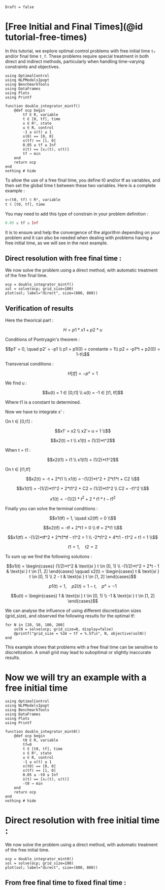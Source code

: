 ```@meta
Draft = false
```

# [Free Initial and Final Times](@id tutorial-free-times)

In this tutorial, we explore optimal control problems with free initial time `t₀` and/or final time `t_f`. These problems require special treatment in both direct and indirect methods, particularly when handling time-varying constraints and objectives.


```@example main-disc
using OptimalControl
using NLPModelsIpopt
using BenchmarkTools
using DataFrames
using Plots
using Printf

function double_integrator_mintf()
    @def ocp begin
        tf ∈ R, variable
        t ∈ [0, tf], time
        x ∈ R², state
        u ∈ R, control
        -1 ≤ u(t) ≤ 1
        x(0) == [0, 0]
        x(tf) == [1, 0]
        0.05 ≤ tf ≤ Inf
        ẋ(t) == [x₂(t), u(t)]
        tf → min
    end
    return ocp
end
nothing # hide
```

To allow the use of a free final time, you define t0 and/or tf as variables, and then set the global time t between these two variables. Here is a complete example :

```julia
v=(t0, tf) ∈ R², variable
t ∈ [t0, tf], time
```

You may need to add this type of constrain in your problem definition :

```julia
0.05 ≤ tf ≤ Inf
```

It is to ensure and help the convergence of the algorithm depending on your problem and it can also be needed when dealing with problems having a free initial time, as we will see in the next example.

##  Direct resolution with free final time :

We now solve the problem using a direct method, with automatic treatment of the free final time.

```@example main-disc
ocp = double_integrator_mintf()
sol = solve(ocp; grid_size=100)
plot(sol; label="direct", size=(800, 800))
```

## Verification of results

Here the theorical part :
```math
H = p1*x1 + p2*u
```
Conditions of Pontryagin's theorem :
```math
p1' = 0, \quad p2' = -p1 \\
p1 = p1(0) = constante = 1\\
p2 = -p1*t + p2(0) = 1-t\\
```
Transversal conditions :
```math
H[tf] = -p° = 1
```
We find u :
```math
u(t) = 1 ∈ [0,t1] \\
u(t) = -1 ∈ [t1, tf]
```
Where t1 is a constant to determined.

Now we have to integrate x' :

On t ∈ [0,t1] :
```math
x1' = x2 \\
x2'= u = 1 \\
```

```math
x2(t) = t \\
x1(t) = (1/2)*t^2
```

When t = t1 :
```math
x2(t1) = t1 \\
x1(t1) = (1/2)*t1^2
```

On t ∈ [t1,tf]
```math
x2(t) = -t + 2*t1 \\
x1(t) = -(1/2)*t^2 + 2*t1*t + C2 \\
```

```math
x1(t1) = -(1/2)*t1^2 + 2*t1^2 + C2 = (1/2)*t1^2 \\
C2 = -t1^2 \\
```

```math
x1(t) = -(1/2)*t^2 + 2*t1*t - t1^2
```

Finally you can solve the terminal conditions :
```math
x1(tf) = 1, \quad x2(tf) = 0 \\
```

```math
x2(tf) = -tf + 2*t1 = 0 \\
tf = 2*t1 \\
```

```math
x1(tf) = -(1/2)*tf^2 + 2*t1*tf - t1^2 = 1 \\
-2*t1^2 + 4*t1 - t1^2 = t1 = 1 \\
```

```math
t1 = 1, \quad t2 = 2
```

To sum up we find the following solutions :
```math
x1(t) = \begin{cases}
(1/2)*t^2 & \text{si } t \in [0, 1) \\
-(1/2)*t^2 + 2*t - 1 & \text{si } t \in [1, 2]
\end{cases}
\qquad
x2(t) = \begin{cases}
t & \text{si } t \in [0, 1) \\
2 - t & \text{si } t \in [1, 2]
\end{cases}
```

```math
p1(t) = 1, \quad p2(t) = 1-t, \quad p°=-1
```

```math
u(t) = \begin{cases}
1 & \text{si } t \in [0, 1) \\
-1 & \text{si } t \in [1, 2]
\end{cases}
```

We can analyse the influence of using different discretization sizes (grid_size), and observed the following results for the optimal tf:

```@example main-disc
for N in [20, 50, 100, 200]
    solN = solve(ocp; grid_size=N, display=false)
    @printf("grid_size = %3d → tf = %.5f\n", N, objective(solN))
end
```

This example shows that problems with a free final time can be sensitive to discretization. A small grid may lead to suboptimal or slightly inaccurate results.


# Now we will try an example with a free initial time

```@example initial_time
using OptimalControl
using NLPModelsIpopt
using BenchmarkTools
using DataFrames
using Plots
using Printf

function double_integrator_mint0()
    @def ocp begin
        t0 ∈ R, variable
        tf=0
        t ∈ [t0, tf], time
        x ∈ R², state
        u ∈ R, control
        -1 ≤ u(t) ≤ 1
        x(t0) == [0, 0]
        x(tf) == [1, 0]
        0.05 ≤ -t0 ≤ Inf
        ẋ(t) == [x₂(t), u(t)]
        -t0 → min
    end
    return ocp
end
nothing # hide
```

#  Direct resolution with free initial time :

We now solve the problem using a direct method, with automatic treatment of the free initial time.

```@example initial_time
ocp = double_integrator_mint0()
sol = solve(ocp; grid_size=100)
plot(sol; label="direct", size=(800, 800))
```








## From free final time to fixed final time :
